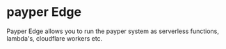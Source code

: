 # payper Edge

Payper Edge allows you to run the payper system as serverless functions,
lambda's, cloudflare workers etc.
